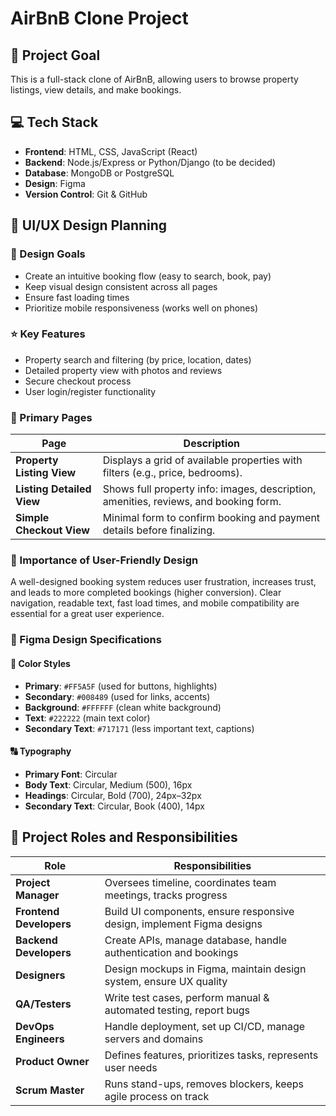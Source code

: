 # AirBnB Clone Project

## 🎯 Project Goal
This is a full-stack clone of AirBnB, allowing users to browse property listings, view details, and make bookings.

## 💻 Tech Stack
- **Frontend**: HTML, CSS, JavaScript (React)
- **Backend**: Node.js/Express or Python/Django (to be decided)
- **Database**: MongoDB or PostgreSQL
- **Design**: Figma
- **Version Control**: Git & GitHub

## 🎨 UI/UX Design Planning

### 🎯 Design Goals
- Create an intuitive booking flow (easy to search, book, pay)
- Keep visual design consistent across all pages
- Ensure fast loading times
- Prioritize mobile responsiveness (works well on phones)

### ⭐ Key Features
- Property search and filtering (by price, location, dates)
- Detailed property view with photos and reviews
- Secure checkout process
- User login/register functionality

### 📄 Primary Pages

| Page | Description |
|------|-----------|
| **Property Listing View** | Displays a grid of available properties with filters (e.g., price, bedrooms). |
| **Listing Detailed View** | Shows full property info: images, description, amenities, reviews, and booking form. |
| **Simple Checkout View** | Minimal form to confirm booking and payment details before finalizing. |

### 💬 Importance of User-Friendly Design
A well-designed booking system reduces user frustration, increases trust, and leads to more completed bookings (higher conversion). Clear navigation, readable text, fast load times, and mobile compatibility are essential for a great user experience.

### 🎨 Figma Design Specifications

#### 🎨 Color Styles
- **Primary**: `#FF5A5F` (used for buttons, highlights)
- **Secondary**: `#008489` (used for links, accents)
- **Background**: `#FFFFFF` (clean white background)
- **Text**: `#222222` (main text color)
- **Secondary Text**: `#717171` (less important text, captions)

#### 🔠 Typography
- **Primary Font**: Circular
- **Body Text**: Circular, Medium (500), 16px
- **Headings**: Circular, Bold (700), 24px–32px
- **Secondary Text**: Circular, Book (400), 14px

## 👥 Project Roles and Responsibilities

| Role | Responsibilities |
|------|------------------|
| **Project Manager** | Oversees timeline, coordinates team meetings, tracks progress |
| **Frontend Developers** | Build UI components, ensure responsive design, implement Figma designs |
| **Backend Developers** | Create APIs, manage database, handle authentication and bookings |
| **Designers** | Design mockups in Figma, maintain design system, ensure UX quality |
| **QA/Testers** | Write test cases, perform manual & automated testing, report bugs |
| **DevOps Engineers** | Handle deployment, set up CI/CD, manage servers and domains |
| **Product Owner** | Defines features, prioritizes tasks, represents user needs |
| **Scrum Master** | Runs stand-ups, removes blockers, keeps agile process on track |